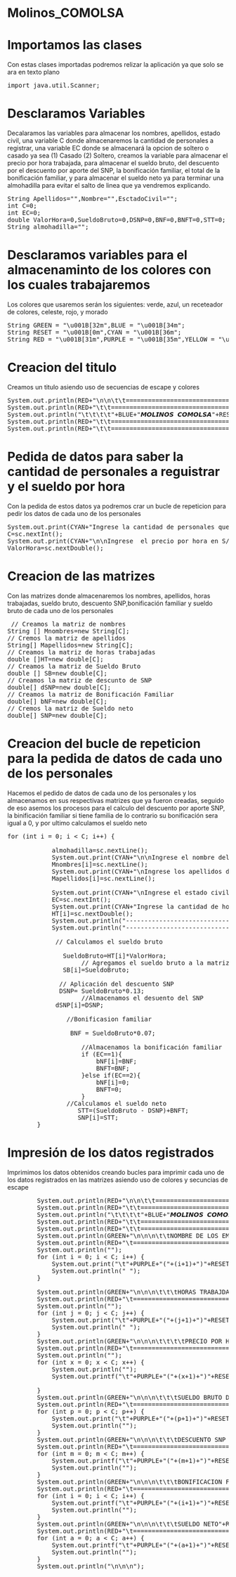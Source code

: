 # Molinos_COMOLSA

# Importamos las clases 
<p>Con estas clases importadas podremos relizar la aplicación ya que solo se ara en texto plano</p>
<pre>
import java.util.Scanner;
</pre>

# Desclaramos Variables
<p>Decalaramos las variables para almacenar los nombres, apellidos, estado civil, una variable C donde almacenaremos la cantidad de personales a registrar, una variable EC donde se almacenará la opcion de soltero o casado ya sea (1) Casado (2) Soltero, creamos la variable para almacenar el precio por hora trabajada, para almacenar el sueldo bruto, del descuento por el descuento por aporte del SNP, la bonificación familiar, el total de la bonificación familiar, y para almacenar el sueldo neto ya para terminar una almohadilla para evitar el salto de linea que ya vendremos explicando. </p>
<pre>
String Apellidos="",Nombre="",EsctadoCivil="";
int C=0;
int EC=0;
double ValorHora=0,SueldoBruto=0,DSNP=0,BNF=0,BNFT=0,STT=0;
String almohadilla="";
</pre>

# Desclaramos variables para el almacenaminto de los colores con los cuales trabajaremos
<p>Los colores que usaremos serán los siguientes: verde, azul, un receteador de colores, celeste, rojo, y morado</p>
<pre>
String GREEN = "\u001B[32m",BLUE = "\u001B[34m";
String RESET = "\u001B[0m",CYAN = "\u001B[36m";
String RED = "\u001B[31m",PURPLE = "\u001B[35m",YELLOW = "\u001B[33m";
</pre>

# Creacion del titulo 
<p>Creamos un titulo asiendo uso de secuencias de escape y colores</p>
<pre>
System.out.println(RED+"\n\n\t\t================================================="+RESET);
System.out.println(RED+"\t\t================================================="+RESET);
System.out.println("\t\t\t\t"+BLUE+"𝙈𝙊𝙇𝙄𝙉𝙊𝙎 𝘾𝙊𝙈𝙊𝙇𝙎𝘼"+RESET+"");
System.out.println(RED+"\t\t================================================="+RESET);
System.out.println(RED+"\t\t=================================================\n\n"+RESET);
</pre>

# Pedida de datos para saber la cantidad de personales a reguistrar y el sueldo por hora
<p>Con la pedida de estos datos ya podremos crar un bucle de repeticion para pedir los datos de cada uno de los personales</p>
<pre>
System.out.print(CYAN+"Ingrese la cantidad de personales que desea registrar"+RESET+RED+"\n> "+ RESET);
C=sc.nextInt();
System.out.print(CYAN+"\n\nIngrese  el precio por hora en S/."+RESET+RED+"\n>"+RESET);
ValorHora=sc.nextDouble();
</pre>

# Creacion de las matrizes
<p>Con las matrizes donde almacenaremos los nombres, apellidos, horas trabajadas, sueldo bruto, descuento SNP,bonificación familiar y sueldo bruto de cada uno de los personales </p>
<pre>
 // Creamos la matriz de nombres
String [] Mnombres=new String[C];
// Cremos la matriz de apellidos
String[] Mapellidos=new String[C];
// Creamos la matriz de horas trabajadas
double []HT=new double[C];
// Creamos la matriz de Sueldo Bruto
double [] SB=new double[C];
// Creamos la matriz de descunto de SNP
double[] dSNP=new double[C];
// Creamos la matriz de Bonificación Familiar
double[] bNF=new double[C];
// Cremos la matriz de Sueldo neto
double[] SNP=new double[C];     
</pre>

# Creacion del bucle de repeticion para la pedida de datos de cada uno de los personales
<p>Hacemos el pedido de datos de cada uno de los personales y los almacenamos en sus respectivas matrizes que ya fueron creadas, seguido de eso asemos los procesos para el calculo del descuento por aporte SNP, la binificación familiar si tiene familia de lo contrario su bonificación sera igual a 0, y por ultimo calculamos el sueldo neto </p>

<pre>
for (int i = 0; i < C; i++) {
            
            almohadilla=sc.nextLine();
            System.out.print(CYAN+"\n\nIngrese el nombre del personal "+RESET+GREEN+"N°"+(i+1)+RESET+RED+"\n>"+RESET);
            Mnombres[i]=sc.nextLine();
            System.out.print(CYAN+"\nIngrese los apellidos del personal "+RESET+RED+"\""+RESET+GREEN+Mnombres[i]+RESET+RED+"\""+RESET+RED+"\n>"+RESET);
            Mapellidos[i]=sc.nextLine();
           
            System.out.print(CYAN+"\nIngrese el estado civil del personal "+RESET+RED+"\""+RESET+GREEN+Mnombres[i]+" "+Mapellidos[i]+RESET+RED+"\""+RESET+PURPLE+"\n(1)"+RESET+CYAN+" Casado\n"+RESET+PURPLE+"(2) "+RESET+CYAN+"Soltero"+RESET+RED+"\n>"+RESET);
            EC=sc.nextInt();
            System.out.print(CYAN+"Ingrese la cantidad de horas trabajadas del personal "+RESET+RED+"\""+RESET+GREEN+Mnombres[i]+" "+Mapellidos[i]+RESET+RED+"\""+RESET+RED+"\n>"+RESET);
            HT[i]=sc.nextDouble();
            System.out.println("-----------------------------------------------------");
            System.out.println("-----------------------------------------------------");

             // Calculamos el sueldo bruto

               SueldoBruto=HT[i]*ValorHora;
                    // Agregamos el sueldo bruto a la matriz
               SB[i]=SueldoBruto;

              // Aplicación del descuento SNP
              DSNP= SueldoBruto*0.13;
                    //Almacenamos el desuento del SNP
             dSNP[i]=DSNP;
                
                //Bonificasion familiar

                 BNF = SueldoBruto*0.07;

                    //Almacenamos la bonificación familiar 
                    if (EC==1){
                        bNF[i]=BNF;
                        BNFT=BNF;
                    }else if(EC==2){
                        bNF[i]=0;
                        BNFT=0;
                    }     
                //Calculamos el sueldo neto
                   STT=(SueldoBruto - DSNP)+BNFT;
                   SNP[i]=STT;    
        }
</pre>

# Impresión de los datos registrados

<p>Imprimimos los datos obtenidos creando bucles para imprimir cada uno de los datos registrados en las matrizes asiendo uso de colores y secuncias de escape</p>

<pre>
        System.out.println(RED+"\n\n\t\t================================================="+RESET);
        System.out.println(RED+"\t\t================================================="+RESET);
        System.out.println("\t\t\t\t"+BLUE+"𝙈𝙊𝙇𝙄𝙉𝙊𝙎 𝘾𝙊𝙈𝙊𝙇𝙎𝘼"+RESET+"");
        System.out.println(RED+"\t\t================================================="+RESET);
        System.out.println(RED+"\t\t=================================================\n\n"+RESET);
        System.out.println(GREEN+"\n\n\n\t\tNOMBRE DE LOS EMPLEADOS CON SUS RESPECTIVOS APELLIDOS"+RESET);
        System.out.println(RED+"\t======================================================================"+RESET);
        System.out.println("");
        for (int i = 0; i < C; i++) {
            System.out.print("\t"+PURPLE+"("+(i+1)+")"+RESET+YELLOW+Mnombres[i]+" "+Mapellidos[i]+RESET);
            System.out.println(" ");
        }
        
        System.out.println(GREEN+"\n\n\n\t\t\tHORAS TRABAJDAS DE LOS EMPLEADOS"+RESET);
        System.out.println(RED+"\t======================================================================"+RESET);
        System.out.println("");
        for (int j = 0; j < C; j++) {
            System.out.print("\t"+PURPLE+"("+(j+1)+")"+RESET+YELLOW+Mnombres[j]+"\t\t\tHoras Trabajadas     =  "+HT[j]+RESET);
            System.out.println(" ");
        }
        System.out.println(GREEN+"\n\n\n\t\t\t\tPRECIO POR HORA"+RESET);
        System.out.println(RED+"\t======================================================================"+RESET);
        System.out.println("");
        for (int x = 0; x < C; x++) {
            System.out.println("");
            System.out.printf("\t"+PURPLE+"("+(x+1)+")"+RESET+YELLOW+Mnombres[x]+"\t\t\tValor por Hora     =  S/"+ValorHora+RESET);
            
        }
        System.out.println(GREEN+"\n\n\n\t\t\tSUELDO BRUTO DE LOS EMPLEADOS"+RESET);
        System.out.println(RED+"\t======================================================================"+RESET);
        for (int p = 0; p < C; p++) {
            System.out.print("\t"+PURPLE+"("+(p+1)+")"+RESET+YELLOW+Mnombres[p]+"\t\t\tSueldo Bruto     =  S/"+SB[p]+RESET);
            System.out.println("");
        }
        System.out.println(GREEN+"\n\n\n\t\t\tDESCUENTO SNP DE LOS EMPLEADOS"+RESET);
        System.out.println(RED+"\t======================================================================"+RESET);
        for (int m = 0; m < C; m++) {
            System.out.printf("\t"+PURPLE+"("+(m+1)+")"+RESET+YELLOW+Mnombres[m]+"\t\t\tDescuento SNP     =  S/"+dSNP[m]+RESET);
            System.out.println("");
        }
        System.out.println(GREEN+"\n\n\n\t\t\tBONIFICACION FAMILIAR"+RESET);
        System.out.println(RED+"\t======================================================================"+RESET);
        for (int i = 0; i < C; i++) {
            System.out.printf("\t"+PURPLE+"("+(i+1)+")"+RESET+YELLOW+Mnombres[i]+"\t\t\tBonificacion     =  S/"+bNF[i]+RESET);
            System.out.println("");
        }
        System.out.println(GREEN+"\n\n\n\t\t\tSUELDO NETO"+RESET);
        System.out.println(RED+"\t======================================================================"+RESET);
        for (int a = 0; a < C; a++) {
            System.out.printf("\t"+PURPLE+"("+(a+1)+")"+RESET+YELLOW+Mnombres[a]+"\t\t\tSueldo Neto     =  S/"+SNP[a]+RESET);
            System.out.println("");
        }
        System.out.println("\n\n\n");
</pre>